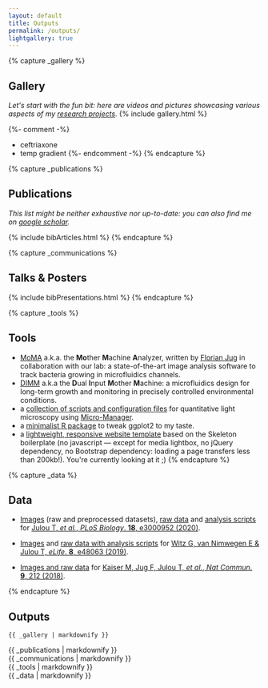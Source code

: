 ```yaml
---
layout: default
title: Outputs
permalink: /outputs/
lightgallery: true
---
```


{% capture _gallery %}
## Gallery

*Let's start with the fun bit: here are videos and pictures showcasing various aspects of my [research projects](/#projects)*.
{% include gallery.html %}

{%- comment -%}
- ceftriaxone
- temp gradient
{%- endcomment -%}
{% endcapture %}


{% capture _publications %}
## Publications

_This list might be neither exhaustive nor up-to-date: you can also find me on [google scholar](https://scholar.google.com/citations?user=prpTE68AAAAJ)._

{% include bibArticles.html %}
{% endcapture %}


{% capture _communications %}
## Talks & Posters

{% include bibPresentations.html %}
{% endcapture %}


{% capture _tools %}
## Tools

- [MoMA](https://github.com/fjug/MoMA/wiki) a.k.a. the **Mo**ther **M**achine **A**nalyzer, written by [Florian Jug](https://www.mpi-cbg.de/research-groups/current-groups/florian-jug/group-leader/) in collaboration with our lab: a state-of-the-art image analysis software to track bacteria growing in microfluidics channels. 
- [DIMM](https://metafluidics.org/devices/dual-input-mother-machine/) a.k.a the **D**ual **I**nput **M**other **M**achine: a microfluidics design for long-term growth and monitoring in precisely controlled environmental conditions.
- a [collection of scripts and configuration files](https://github.com/vanNimwegenLab/MiM_NikonTi) for quantitative light microscopy using [Micro-Manager](https://micro-manager.org).
- a [minimalist R package](https://github.com/julou/ggCustomTJ) to tweak ggplot2 to my taste.
- a [lightweight, responsive website template](https://github.com/julou/julou.github.io) based on the Skeleton boilerplate (no javascript — except for media lightbox, no jQuery dependency, no Bootstrap dependency: loading a page transfers less than 200kb!). You're currently looking at it ;)
{% endcapture %}

{% capture _data %}
## Data

- [Images](https://doi.org/10.17867/10000149) (raw and preprocessed datasets), [raw data](https://doi.org/10.5281/zenodo.3894719") and [analysis scripts]("https://github.com/julou/MoM_lacInduction/releases/tag/plos") 
for [Julou T, <i>et al.</i>, <i>PLoS Biology</i>. <b>18</b>, e3000952 (2020)](https://doi.org/10.1371/journal.pbio.3000952).

- [Images](https://doi.org/10.5281/zenodo.3149097) and [raw data with analysis scripts](https://github.com/guiwitz/DoubleAdderArticle) for [Witz G, van Nimwegen E &amp; Julou T, <i>eLife</i>. <b>8</b>, e48063 (2019)](https://doi.org/10.7554/eLife.48063).

- [Images and raw data](https://doi.org/10.5281/zenodo.824793) for [Kaiser M, Jug F, Julou T, <i>et al.</i>, <i>Nat Commun</i>. <b>9</b>, 212 (2018)](https://doi.org/10.1038/s41467-017-02505-0).

{% endcapture %}


<section id="section-gallery">
  <div class="container">
    <h1>Outputs</h1>
    
    {{ _gallery | markdownify }}
  </div>
</section>

<section id="section-publns">
  <div class="container">
    <div class="row">
      <div class="one-half column not-narrow">
        {{ _publications | markdownify }}
      </div>
      <div class="one-half column not-narrow">
        {{ _communications | markdownify }}
      </div>
    </div>
  </div>
</section>

<section id="section-shared">
  <div class="container">
    <div class="row">
      <div class="one-half column">
        {{ _tools | markdownify }}
      </div>
      <div class="one-half column">
        {{ _data | markdownify }}
      </div>
    </div>
  </div>
</section>

